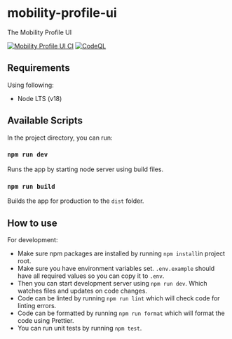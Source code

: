 # mobility-profile-ui

The Mobility Profile UI

[![Mobility Profile UI CI](https://github.com/City-of-Turku/mobility-profile-ui/actions/workflows/ci.yml/badge.svg)](https://github.com/City-of-Turku/mobility-profile-ui/actions/workflows/ci.yml)
[![CodeQL](https://github.com/City-of-Turku/mobility-profile-ui/actions/workflows/codeql-analysis.yml/badge.svg?branch=develop)](https://github.com/City-of-Turku/mobility-profile-ui/actions/workflows/codeql-analysis.yml)

## Requirements

Using following:

- Node LTS (v18)

## Available Scripts

In the project directory, you can run:

### `npm run dev`

Runs the app by starting node server using build files.

### `npm run build`

Builds the app for production to the `dist` folder.<br>

## How to use

For development:

- Make sure npm packages are installed by running `npm install`in project root.
- Make sure you have environment variables set. `.env.example` should have all required values so you can copy it to `.env`.
- Then you can start development server using `npm run dev`. Which watches files and updates on code changes.
- Code can be linted by running `npm run lint` which will check code for linting errors.
- Code can be formatted by running `npm run format` which will format the code using Prettier.
- You can run unit tests by running `npm test`.
